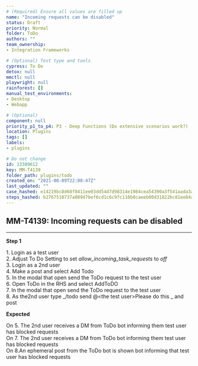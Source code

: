 ```yaml
---
# (Required) Ensure all values are filled up
name: "Incoming requests can be disabled"
status: Draft
priority: Normal
folder: ToDo
authors: ""
team_ownership: 
- Integration Frameworks

# (Optional) Test type and tools
cypress: To Do
detox: null
mmctl: null
playwright: null
rainforest: []
manual_test_environments: 
- Desktop
- Webapp

# (Optional)
component: null
priority_p1_to_p4: P3 - Deep Functions (Do extensive scenarios work?)
location: Plugins
tags: []
labels: 
- plugins

# Do not change
id: 13389612
key: MM-T4139
folder_path: plugins/todo
created_on: "2021-08-09T22:08:47Z"
last_updated: ""
case_hashed: e14219bc8d68f8411ee03dd54d7d98314e1984cea54390a3f541aada3aeb925529d31f88c279337971181d19a31d8758
steps_hashed: b2767510737a089d7bef6cd1c6c9fc110b8caeeb00d31822bc81ee84a5732838893b686fa434fbfe044ece9146607c85
---
```


## MM-T4139: Incoming requests can be disabled

---

**Step 1**

1\. Login as a test user\
2\. Adjust To Do Setting to set _allow\_incoming\_task\_requests_ to _off_\
3\. Login as a 2nd user\
4\. Make a post and select Add Todo\
5\. In the modal that open send the ToDo request to the test user\
6\. Open ToDo in the RHS and select AddToDO\
7\. In the modal that open send the ToDo request to the test user\
8\. As the2nd user type \_/todo send @\<the test user>Please do this \_ and post

**Expected**

On 5. The 2nd user receives a DM from ToDo bot informing them test user has blocked requests\
On 7. The 2nd user receives a DM from ToDo bot informing them test user has blocked requests\
On 8.An ephemeral post from the ToDo bot is shown bot informing that test user has blocked requests
